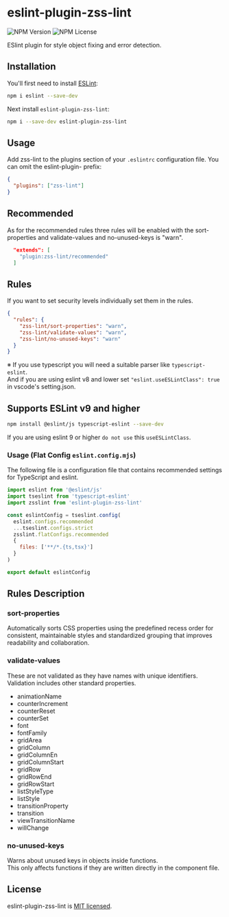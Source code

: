 # eslint-plugin-zss-lint

![NPM Version](https://img.shields.io/npm/v/eslint-plugin-zss-lint?color=brightgreen)
![NPM License](https://img.shields.io/npm/l/eslint-plugin-zss-lint?color=blue)

ESlint plugin for style object fixing and error detection.

## Installation

You'll first need to install [ESLint](https://eslint.org/):

```sh
npm i eslint --save-dev
```

Next install `eslint-plugin-zss-lint`:

```sh
npm i --save-dev eslint-plugin-zss-lint
```

## Usage

Add zss-lint to the plugins section of your `.eslintrc` configuration file. You can omit the eslint-plugin- prefix:

```json
{
  "plugins": ["zss-lint"]
}
```

## Recommended

As for the recommended rules three rules will be enabled with the sort-properties and validate-values and no-unused-keys is "warn".

```json
  "extends": [
    "plugin:zss-lint/recommended"
  ]
```

## Rules

If you want to set security levels individually set them in the rules.

```json
{
  "rules": {
    "zss-lint/sort-properties": "warn",
    "zss-lint/validate-values": "warn",
    "zss-lint/no-unused-keys": "warn"
  }
}
```

※ If you use typescript you will need a suitable parser like `typescript-eslint`.  
And if you are using eslint v8 and lower set `"eslint.useESLintClass": true` in vscode's setting.json.

## Supports ESLint v9 and higher

```sh
npm install @eslint/js typescript-eslint --save-dev
```

If you are using eslint 9 or higher `do not use` this `useESLintClass`.

### Usage (Flat Config `eslint.config.mjs`)

The following file is a configuration file that contains recommended settings for TypeScript and eslint.

```js
import eslint from '@eslint/js'
import tseslint from 'typescript-eslint'
import zsslint from 'eslint-plugin-zss-lint'

const eslintConfig = tseslint.config(
  eslint.configs.recommended
  ...tseslint.configs.strict
  zsslint.flatConfigs.recommended
  {
    files: ['**/*.{ts,tsx}']
  }
)

export default eslintConfig
```

## Rules Description

### sort-properties

Automatically sorts CSS properties using the predefined recess order for consistent, maintainable styles and standardized grouping that improves readability and collaboration.

### validate-values

These are not validated as they have names with unique identifiers.  
Validation includes other standard properties.

- animationName
- counterIncrement
- counterReset
- counterSet
- font
- fontFamily
- gridArea
- gridColumn
- gridColumnEn
- gridColumnStart
- gridRow
- gridRowEnd
- gridRowStart
- listStyleType
- listStyle
- transitionProperty
- transition
- viewTransitionName
- willChange

### no-unused-keys

Warns about unused keys in objects inside functions.  
This only affects functions if they are written directly in the component file.

## License

eslint-plugin-zss-lint is [MIT licensed](https://github.com/zss-in-js/plumeria/blob/main/license).
